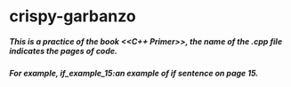 # crispy-garbanzo
##### This is a practice of the book <<C++ Primer>>, the name of the .cpp file indicates the pages of code.
##### For example, if_example_15:an example of if sentence on page 15.
